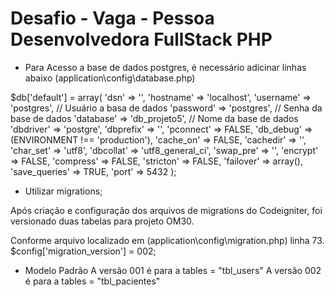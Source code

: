 # Desafio - Vaga - Pessoa Desenvolvedora FullStack PHP

- Para Acesso a base de dados postgres, é necessário adicinar linhas abaixo (application\config\database.php)

$db['default'] = array(
	'dsn'	=> '',
	'hostname' => 'localhost',
	'username' => 'postgres', 	// Usuário a basa de dados
	'password' => 'postgres',	// Senha da base de dados
	'database' => 'db_projeto5',	// Nome da base de dados
	'dbdriver' => 'postgre',
	'dbprefix' => '',
	'pconnect' => FALSE,
	'db_debug' => (ENVIRONMENT !== 'production'),
	'cache_on' => FALSE,
	'cachedir' => '',
	'char_set' => 'utf8',
	'dbcollat' => 'utf8_general_ci',
	'swap_pre' => '',
	'encrypt' => FALSE,
	'compress' => FALSE,
	'stricton' => FALSE,
	'failover' => array(),
	'save_queries' => TRUE,
	'port' => 5432
);


- Utilizar migrations;

Após criação e configuração dos arquivos de migrations do Codeigniter, foi versionado duas tabelas para projeto OM30.

Conforme arquivo localizado em (application\config\migration.php) linha 73.
$config['migration_version'] = 002;

- Modelo Padrão
A versão 001 é para a tables = "tbl_users"
A versão 002 é para a tables = "tbl_pacientes"
